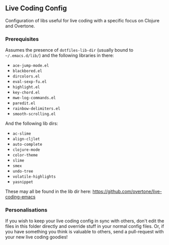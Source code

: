 ## Live Coding Config

Configuration of libs useful for live coding with a specific focus on Clojure and Overtone.

### Prerequisites

Assumes the presence of `dotfiles-lib-dir` (usually bound to `~/.emacs.d/lib/`) and the following libraries in there:

* `ace-jump-mode.el`
* `blackbored.el`
* `dircolors.el`
* `eval-sexp-fu.el`
* `highlight.el`
* `key-chord.el`
* `mwe-log-commands.el`
* `paredit.el`
* `rainbow-delimiters.el`
* `smooth-scrolling.el`

And the following lib dirs:

* `ac-slime`
* `align-cljlet`
* `auto-complete`
* `clojure-mode`
* `color-theme`
* `slime`
* `smex`
* `undo-tree`
* `volatile-highlights`
* `yasnippet`

These may all be found in the lib dir here: https://github.com/overtone/live-coding-emacs

### Personalisations
If you wish to keep your live coding config in sync with others, don't edit the files in this folder directly and override stuff in your normal config files. Or, if you have something you think is valuable to others, send a pull-request with your new live coding goodies!
